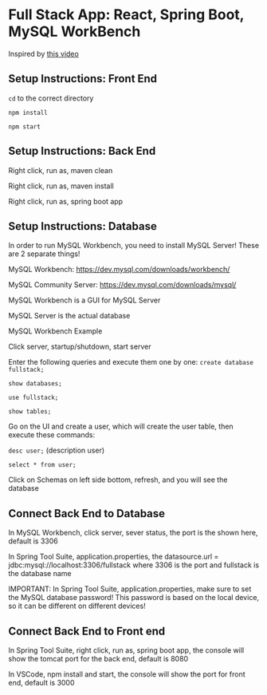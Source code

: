 # Full Stack App: React, Spring Boot, MySQL WorkBench

Inspired by [this video](https://www.youtube.com/watch?v=4LZKnegAm4g)

## Setup Instructions: Front End

`cd` to the correct directory

`npm install`

`npm start`

## Setup Instructions: Back End

Right click, run as, maven clean

Right click, run as, maven install

Right click, run as, spring boot app

## Setup Instructions: Database

In order to run MySQL Workbench, you need to install MySQL Server! These are 2 separate things!

MySQL Workbench: https://dev.mysql.com/downloads/workbench/

MySQL Community Server: https://dev.mysql.com/downloads/mysql/

MySQL Workbench is a GUI for MySQL Server

MySQL Server is the actual database

MySQL Workbench Example

Click server, startup/shutdown, start server

Enter the following queries and execute them one by one:
`create database fullstack;`

`show databases;`

`use fullstack;`

`show tables;`

Go on the UI and create a user, which will create the user table, then execute these commands:

`desc user;` (description user)

`select * from user;`

Click on Schemas on left side bottom, refresh, and you will see the database

## Connect Back End to Database

In MySQL Workbench, click server, sever status, the port is the shown here, default is 3306

In Spring Tool Suite, application.properties, the datasource.url = jdbc:mysql://localhost:3306/fullstack where 3306 is the port and fullstack is the database name

IMPORTANT: In Spring Tool Suite,  application.properties, make sure to set the MySQL database password! This password is based on the local device, so it can be different on different devices! 

## Connect Back End to Front end

In Spring Tool Suite, right click, run as, spring boot app, the console will show the tomcat port for the back end, default is 8080

In VSCode, npm install and start, the console will show the port for front end, default is 3000
